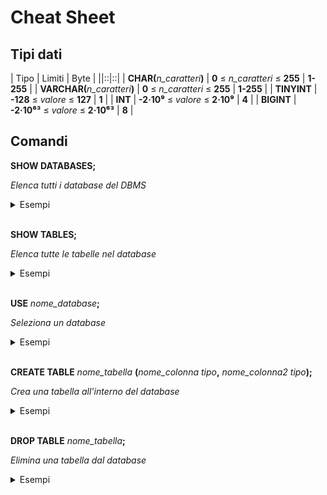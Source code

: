 # Cheat Sheet

## Tipi dati

| Tipo | Limiti | Byte |
||::|::| 
| __CHAR(__*n_caratteri*__)__ | __0__ ≤ *n_caratteri* ≤ __255__ | __1-255__ |
| __VARCHAR(__*n_caratteri*__)__ | __0__ ≤ *n_caratteri* ≤ __255__ | __1-255__ |
| __TINYINT__ | __-128__ ≤ *valore* ≤ __127__ | __1__ | 
| __INT__ | __-2·10⁹__ ≤ *valore* ≤ __2·10⁹__ | __4__ | 
| __BIGINT__ | __-2·10⁶³__ ≤ *valore* ≤ __2·10⁶³__ | __8__ | 

## Comandi
<!-- <hr> -->
<span class="font-md">

**SHOW DATABASES;**

</span>

<span class="description">

*Elenca tutti i database del DBMS*

</span>

<details closed> 
<summary>Esempi</summary>

```sql
SHOW DATABASES;
```
</details>
<br>


<span class="font-md">

**SHOW TABLES**__;__

</span>

<span class="description">

*Elenca tutte le tabelle nel database*

</span>

<details closed> 
<summary>Esempi</summary>

```sql
SHOW TABLES;
```
</details>
<br>


<span class="font-md">

**USE** *nome_database*__;__

</span>

<span class="description">

*Seleziona un database*

</span>

<details closed> 
<summary>Esempi</summary>

```sql
USE calendario;
```
```sql
USE bar;
```
</details>
<br>


<span class="font-md">

**CREATE TABLE** *nome_tabella* __(__*nome_colonna* *tipo*__,__ *nome_colonna2* *tipo*__);__

</span>

<span class="description">

*Crea una tabella all'interno del database*

</span>

<details closed> 
<summary>Esempi</summary>

```sql
CREATE TABLE eventi (titolo varchar(255), data int);
```
```sql
CREATE TABLE studenti (nome varchar(100), cognome varchar(100), eta int unsigned);
```
</details>
<br>


<span class="font-md">

**DROP TABLE** *nome_tabella*__;__

</span>

<span class="description">

*Elimina una tabella dal database*

</span>

<details closed> 
<summary>Esempi</summary>

```sql
DROP TABLE prodotti;
```
```sql
DROP TABLE utenti;
```
```sql
DROP TABLE studenti;
```
</details>
<br>